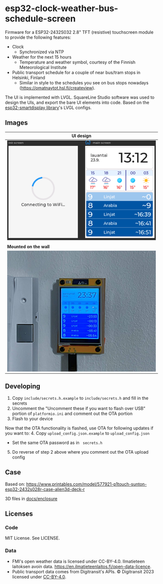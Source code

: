 # esp32-clock-weather-bus-schedule-screen

Firmware for a ESP32-2432S032 2.8" TFT (resistive) touchscreen module to provide the following features:
- Clock
  * Synchronized via NTP
- Weather for the next 15 hours
  * Temperature and weather symbol, courtesy of the Finnish Meteorological Institute
- Public transport schedule for a couple of near bus/tram stops in Helsinki, Finland
  * Similar in style to the schedules you see on bus stops nowadays (https://omatnaytot.hsl.fi/createview).

The UI is implemented with LVGL. SquareLine Studio software was used to design the UIs, and export the bare UI elements into code. Based on the [esp32-smartdisplay library](https://github.com/rzeldent/esp32-smartdisplay)'s LVGL configs.

## Images

|  **UI design** |
| --- |
|  ![](docs/ui.png)  |
| |
| **Mounted on the wall** |
| ![](docs/on_the_wall.jpg) |



## Developing

1. Copy `include/secrets.h.example` to `include/secrets.h` and fill in the secrets
2. Uncomment the "Uncomment these if you want to flash over USB" portion of `platformio.ini` and comment out the OTA portion
3. Flash to your device

Now that the OTA functionality is flashed, use OTA for following updates if you want to:
4. Copy `upload_config.json.example` to `upload_config.json`
   - Set the same OTA password as in ` secrets.h`
5. Do reverse of step 2 above where you comment out the OTA upload config

## Case

Based on: https://www.printables.com/model/577921-p1touch-sunton-esp32-2432s028r-case-alien3d-deck-r

3D files in [docs/enclosure](./docs/enclosure)

## Licenses

### Code

MIT License. See LICENSE.

### Data

- FMI's open weather data is licensed under CC-BY-4.0. Ilmatieteen laitoksen avoin data. https://en.ilmatieteenlaitos.fi/open-data-licence.
- Public transport data comes from Digitransit's APIs. © Digitransit 2023 licensed under [CC-BY-4.0](https://creativecommons.org/licenses/by/4.0/).

